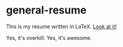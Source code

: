 general-resume
==============

This is my resume written in LaTeX. [Look at it!](https://github.com/claytonketner/general-resume/blob/master/resume.pdf)

Yes, it's overkill. Yes, it's awesome.
